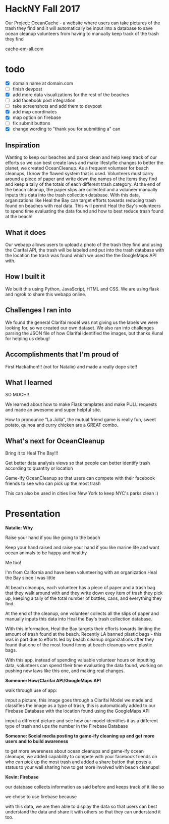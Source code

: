# HackNY Fall 2017

Our Project: OceanCache - a website where users can take pictures of the trash they find and it will automatically be input into a database to save ocean cleanup volunteers from having to manually keep track of the trash they find

cache-em-all.com

# todo

- [x] domain name at domain.com
- [ ] finish devpost
- [x] add more data visualizations for the rest of the beaches
- [ ] add facebook post integration
- [ ] take screenshots and add them to devpost
- [x] add map coordinates
- [x] map option on firebase
- [ ] fix submit buttons
- [x] change wording to "thank you for submitting a" can

## Inspiration

Wanting to keep our beaches and parks clean and help keep track of our efforts so we can best create laws and make lifestyfle changes to better the planet, we created OceanCleanup. As a frequent volunteer for beach cleanups, I know the flawed system that is used. Volunteers must carry around a piece of paper and write down the names of the items they find and keep a tally of the totals of each different trash category. At the end of the beach cleanup, the paper slips are collected and a voluneer manually inputs this data into the trash collection database. With this data, organizations like Heal the Bay can target efforts towards reducing trash found on beaches with real data. This will permit Heal the Bay's volunteers to spend time evaluating the data found and how to best reduce trash found at the beach!

## What it does

Our webapp allows users to upload a photo of the trash they find and using the Clarifai API, the trash will be labeled and put into the trash database with the location the trash was found which we used the the GoogleMaps API with.

## How I built it

We built this using Python, JavaScript, HTML and CSS. We are using flask and ngrok to share this webapp online.

## Challenges I ran into

We found the general Clarifai model was not giving us the labels we were looking for, so we created our own dataset. We also ran into challenges parsing the JSON file of how Clarifai identified the images, but thanks Kunal for helping us debug!

## Accomplishments that I'm proud of

First Hackathon!!! (not for Natalie) and made a really dope site!!

## What I learned

SO MUCH!!

We learned about how to make Flask templates and make PULL requests and made an awesome and super helpful site.

How to pronounce "La Jolla", the mutual friend game is really fun, sweet potato, quinoa and curry chicken are a GREAT combo.

## What's next for OceanCleanup

Bring it to Heal The Bay!!!

Get better data analysis views so that people can better identify trash according to quantity or location

Game-ify OceanCleanup so that users can compete with their facebook friends to see who can pick up the most trash

This can also be used in cities like New York to keep NYC's parks clean :)


# Presentation

**Natalie: Why**

Raise your hand if you like going to the beach

Keep your hand raised and raise your hand if you like marine life and want ocean animals to be happy and healthy

Me too!

I'm from California and have been volunteering with an organization Heal the Bay since I was little

At beach cleanups, each volunteer has a piece of paper and a trash bag that they walk around with and they write down evey item of trash they pick up, keeping a tally of the total number of bottles, cans, and everything they find.

At the end of the cleanup, one volunteer collects all the slips of paper and manually inputs this data into Heal the Bay's trash collection database.

With this information, Heal the Bay targets their efforts towards limiting the amount of trash found at the beach. Recently LA banned plastic bags - this was in part due to efforts led by beach cleanup organizations after they found that one of the most found items at beach cleanups were plastic bags. 

With this app, instead of spending valuable volunteer hours on inputting data, volunteers can spend their time evaluating the data found, working on pushing new laws like this one, and making real changes.

**Someone: How/Clarifai API/GoogleMaps API**

walk through use of app:

imput a picture, this image goes through a Clarifai Model we made and classifies the image as a type of trash, this is automatically added to our Firebase Database with the location found using the GoogleMaps API

imput a different picture and see how our model identifies it as a different type of trash and ups the number in the Firebase Database

**Someone: Social media posting to game-ify cleaning up and get more users and to build awareness**

to get more awareness about ocean cleanups and game-ify ocean cleanups, we added capability to compete with your facebook friends on who can pick up the most trash and added a share button that posts a status to your wall sharing how to get more involved with beach cleanups!

**Kevin: Firebase**

our database collects information as said before and keeps track of it like so

we chose to use firebase because

with this data, we are then able to display the data so that users can best understand the data and share it with others so that they can understand it too.
